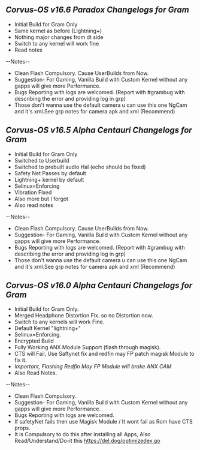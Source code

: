 ## _Corvus-OS v16.6 Paradox Changelogs for Gram_

- Initial Build for Gram Only
- Same kernel as before (Lightning+)
- Nothing major changes from dt side  
- Switch to any kernel will work fine 
- Read notes 

--Notes--
- Clean Flash Compulsory. Cause UserBuilds from Now.
- Suggestion- For Gaming, Vanilla Build with Custom Kernel without any gapps will give more Performance.
- Bugs Reporting with logs are welcomed. (Report with #grambug with describing the error and providing log in grp)
- Those don't wanna use the default camera u can use this one NgCam and it's xml.See grp notes for camera apk and xml (Recommend)


## _Corvus-OS v16.5 Alpha Centauri Changelogs for Gram_

- Initial Build for Gram Only
- Switched to Userbuild
- Switched to prebuilt audio Hal (echo should be fixed)
- Safety Net Passes by default
- Lightning+ kernel by default
- Selinux=Enforcing
- Vibration Fixed 
- Also more but I forgot
- Also read notes 

--Notes--
- Clean Flash Compulsory. Cause UserBuilds from Now.
- Suggestion- For Gaming, Vanilla Build with Custom Kernel without any gapps will give more Performance.
- Bugs Reporting with logs are welcomed. (Report with #grambug with describing the error and providing log in grp)
- Those don't wanna use the default camera u can use this one NgCam and it's xml.See grp notes for camera apk and xml (Recommend)


## _Corvus-OS v16.0 Alpha Centauri Changelogs for Gram_

- Initial Build for Gram Only.
- Merged Headphone Distortion Fix. so no Distortion now.
- Switch to any kernels will work Fine.
- Default Kernel "lightning+"
- Selinux=Enforcing.
- Encrypted Build
- Fully Working ANX Module Support (flash through magisk).
- CTS will Fail, Use Saftynet fix and redfin may FP patch magisk Module to fix it.
- *Important, Flashing Redfin May FP Module will broke ANX CAM*
- Also Read Notes.

--Notes--
- Clean Flash Compulsory.
- Suggestion- For Gaming, Vanilla Build with Custom Kernel without any gapps will give more Performance.
- Bugs Reporting with logs are welcomed.
- If safetyNet fails then use Magisk Module / It wont fail as Rom have CTS props.
- It is Compulsory to do this after installing all Apps, Also Read/Understand/Do-it this https://del.dog/optimizedex.go
